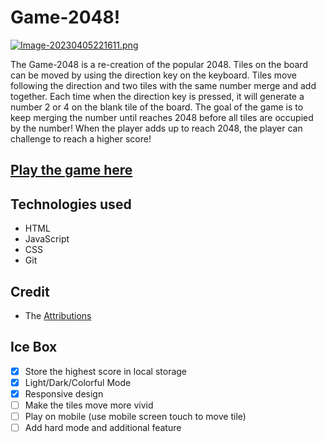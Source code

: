 # Game-2048!

[![Image-20230405221611.png](https://i.postimg.cc/FsSby216/Image-20230405221611.png)](https://postimg.cc/fJw0Zqc7)

The Game-2048 is a re-creation of the popular 2048. Tiles on the board can be moved by using the direction key on the keyboard. Tiles move following the direction and two tiles with the same number merge and add together. Each time when the direction key is pressed, it will generate a number 2 or 4 on the blank tile of the board. The goal of the game is to keep merging the number until reaches 2048 before all tiles are occupied by the number! When the player adds up to reach 2048, the player can challenge to reach a higher score!

## [Play the game here](https://jerrys-2048.netlify.app/)

## Technologies used

- HTML
- JavaScript
- CSS
- Git

## Credit

- The [Attributions](./attributions.md)

## Ice Box

- [x] Store the highest score in local storage
- [x] Light/Dark/Colorful Mode
- [x] Responsive design
- [ ] Make the tiles move more vivid
- [ ] Play on mobile (use mobile screen touch to move tile)
- [ ] Add hard mode and additional feature
